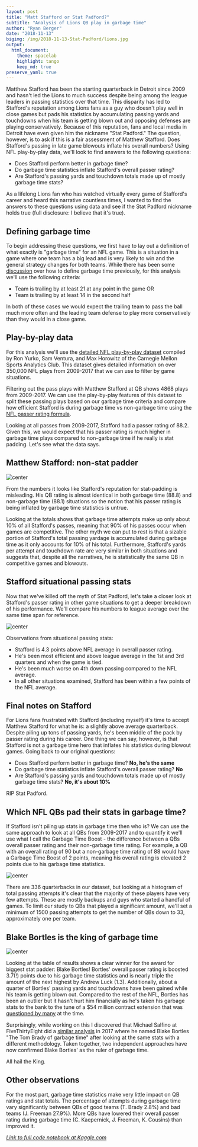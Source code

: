 ```yaml
---
layout: post
title: "Matt Stafford or Stat Padford?"
subtitle: "Analysis of Lions QB play in garbage time"
author: "Ryan Berger"
date: "2018-11-13"
bigimg: /img/2018-11-13-Stat-Padford/lions.jpg
output: 
  html_document:
    theme: spacelab	
    highlight: tango	
    keep_md: true
preserve_yaml: true
---
```


Matthew Stafford has been the starting quarterback in Detroit since 2009 and hasn't led the Lions to much success despite being among the league leaders in passing statistics over that time. This disparity has led to Stafford's reputation among Lions fans as a guy who doesn't play well in close games but pads his statistics by accumulating passing yards and touchdowns when his team is getting blown out and opposing defenses are playing conservatively. Because of this reputation, fans and local media in Detroit have even given him the nickname "Stat Padford." The question, however, is to ask if this is a fair assessment of Matthew Stafford. Does Stafford's passing in late game blowouts inflate his overall numbers? Using NFL play-by-play data, we'll look to find answers to the following questions:

- Does Stafford perform better in garbage time?
- Do garbage time statistics inflate Stafford's overall passer rating?
- Are Stafford's passing yards and touchdown totals made up of mostly garbage time stats?

As a lifelong Lions fan who has watched virtually every game of Stafford's career and heard this narrative countless times, I wanted to find the answers to these questions using data and see if the Stat Padford nickname holds true (full disclosure: I believe that it's true).



## Defining garbage time 
To begin addressing these questions, we first have to lay out a definition of what exactly is "garbage time" for an NFL game. This is a situation in a game where one team has a big lead and is very likely to win and the general strategy changes for both teams. While there has been some [discussion](https://www.profootballfocus.com/news/defining-garbage-time) over how to define garbage time previously, for this analysis we'll use the following criteria:

- Team is trailing by at least 21 at any point in the game OR
- Team is trailing by at least 14 in the second half

In both of these cases we would expect the trailing team to pass the ball much more often and the leading team defense to play more conservatively than they would in a close game.



## Play-by-play data
For this analysis we'll use the [detailed NFL play-by-play dataset](https://www.kaggle.com/maxhorowitz/nflplaybyplay2009to2016) compiled by Ron Yurko, Sam Ventura, and Max Horowitz of the Carnegie Mellon Sports Analytics Club. This dataset gives detailed information on over 350,000 NFL plays from 2009-2017 that we can use to filter by game situations.

Filtering out the pass plays with Matthew Stafford at QB shows 4868 plays from 2009-2017. We can use the play-by-play features of this dataset to split these passing plays based on our garbage time criteria and compare how efficient Stafford is during garbage time vs non-garbage time using the [NFL passer rating formula](https://en.wikipedia.org/wiki/Passer_rating).

Looking at all passes from 2009-2017, Stafford had a passer rating of 88.2. Given this, we would expect that his passer rating is much higher in garbage time plays compared to non-garbage time if he really is stat padding. Let's see what the data says.



## Matthew Stafford: non-stat padder

![center](https://rberger997.github.io/img/2018-11-13-Stat-Padford/stafford_table1.png)

From the numbers it looks like Stafford's reputation for stat-padding is misleading. His QB rating is almost identical in both garbage time (88.8) and non-garbage time (88.1) situations so the notion that his passer rating is being inflated by garbage time statistics is untrue.

Looking at the totals shows that garbage time attempts make up only about 10% of all Stafford's passes, meaning that 90% of his passes occur when games are competitive. The other myth we can put to rest is that a sizable portion of Stafford's total passing yardage is accumulated during garbage time as it only accounts for 10% of his total. Furthermore, Stafford's yards per attempt and touchdown rate are very similar in both situations and suggests that, despite all the narratives, he is statistically the same QB in competitive games and blowouts.



## Stafford situational passing stats
Now that we've killed off the myth of Stat Padford, let's take a closer look at Stafford's passer rating in other game situations to get a deeper breakdown of his performance. We'll compare his numbers to league average over the same time span for reference.

![center](https://rberger997.github.io/img/2018-11-13-Stat-Padford/stafford_table2.png)

Observations from situational passing stats:

- Stafford is 4.3 points above NFL average in overall passer rating.
- He's been most efficient and above league average in the 1st and 3rd quarters and when the game is tied.
- He's been much worse on 4th down passing compared to the NFL average.
- In all other situations examined, Stafford has been within a few points of the NFL average.



## Final notes on Stafford
For Lions fans frustrated with Stafford (including myself) it's time to accept Matthew Stafford for what he is: a slightly above average quarterback. Despite piling up tons of passing yards, he's been middle of the pack by passer rating during his career. One thing we can say, however, is that Stafford is not a garbage time hero that inflates his statistics during blowout games. Going back to our original questions:

- Does Stafford perform better in garbage time? **No, he's the same**
- Do garbage time statistics inflate Stafford's overall passer rating? **No**
- Are Stafford's passing yards and touchdown totals made up of mostly garbage time stats? **No, it's about 10%**

RIP Stat Padford.

## Which NFL QBs pad their stats in garbage time?
If Stafford isn't piling up stats in garbage time then who is? We can use the same approach to look at all QBs from 2009-2017 and to quantify it we'll use what I call the Garbage Time Boost - the difference between a QBs overall passer rating and their non-garbage time rating. For example, a QB with an overall rating of 90 but a non-garbage time rating of 88 would have a Garbage Time Boost of 2 points, meaning his overall rating is elevated 2 points due to his garbage time statistics.

![center](https://rberger997.github.io/img/2018-11-13-Stat-Padford/stafford_histogram.png)

There are 336 quarterbacks in our dataset, but looking at a histogram of total passing attempts it's clear that the majority of these players have very few attempts. These are mostly backups and guys who started a handful of games. To limit our study to QBs that played a significant amount, we'll set a minimum of 1500 passing attempts to get the number of QBs down to 33, approximately one per team.



## Blake Bortles is the king of garbage time

![center](https://rberger997.github.io/img/2018-11-13-Stat-Padford/stafford_table3.png)

Looking at the table of results shows a clear winner for the award for biggest stat padder: Blake Bortles! Bortles' overall passer rating is boosted 3.7(!) points due to his garbage time statistics and is nearly triple the amount of the next highest by Andrew Luck (1.3). Additionally, about a quarter of Bortles' passing yards and touchdowns have been gained while his team is getting blown out. Compared to the rest of the NFL, Bortles has been an outlier but it hasn't hurt him financially as he's taken his garbage stats to the bank to the tune of a $54 million contract extension that was [questioned by many](http://www.espn.com/nfl/story/_/id/22590179/what-made-blake-bortles-extension-questionable-why-jacksonville-jaguars-all-nfl-2018) at the time.

Surprisingly, while working on this I discovered that Michael Salfino at FiveThirtyEight did a [similar analysis](https://fivethirtyeight.com/features/blake-bortles-is-the-tom-brady-of-nfl-garbage-time/) in 2017 where he named Blake Bortles "The Tom Brady of garbage time" after looking at the same stats with a different methodology. Taken together, two independent approaches have now confirmed Blake Bortles' as the ruler of garbage time. 

All hail the King.

## Other observations
For the most part, garbage time statistics make very little impact on QB ratings and stat totals.
The percentage of attempts during garbage time vary significantly between QBs of good teams (T. Brady 2.8%) and bad teams (J. Freeman 27.9%).
More QBs have lowered their overall passer rating during garbage time (C. Kaepernick, J. Freeman, K. Cousins) than improved it.




*[Link to full code notebook at Kaggle.com](https://www.kaggle.com/rberger997/matt-stafford-or-stat-padford?scriptVersionId=7357779)*

